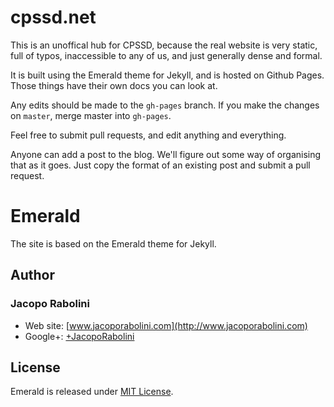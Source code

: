 # cpssd.net

This is an unoffical hub for CPSSD, because the real website is very static, full of typos, inaccessible to any of us, and just generally dense and formal.

It is built using the Emerald theme for Jekyll, and is hosted on Github Pages. Those things have their own docs you can look at.

Any edits should be made to the `gh-pages` branch. If you make the changes on `master`, merge master into `gh-pages`.

Feel free to submit pull requests, and edit anything and everything.

Anyone can add a post to the blog. We'll figure out some way of organising that as it goes. Just copy the format of an existing post and submit a pull request.

# Emerald

The site is based on the Emerald theme for Jekyll.

## Author

### Jacopo Rabolini

- Web site: [www.jacoporabolini.com](http://www.jacoporabolini.com)
- Google+: [+JacopoRabolini](https://plus.google.com/u/0/+JacopoRabolini/posts)

## License
Emerald is released under [MIT License](license.md).
